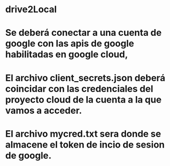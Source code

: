# drive2Local
# Se deberá conectar a una cuenta de google con las apis de google habilitadas en google cloud,
# El archivo client_secrets.json deberá coincidar con las credenciales del proyecto cloud de la cuenta a la que vamos a acceder.
# El archivo mycred.txt sera donde se almacene el token de incio de sesion de google.

